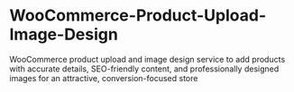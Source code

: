 # WooCommerce-Product-Upload-Image-Design
WooCommerce product upload and image design service to add products with accurate details, SEO-friendly content, and professionally designed images for an attractive, conversion-focused store
